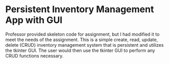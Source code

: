 # Persistent Inventory Management App with GUI
Professor provided skeleton code for assignment, but I had modified it to meet the needs of the assignment. This is a simple create, read, update, delete (CRUD) inventory management system that is persistent and utilizes the tkinter GUI. The user would then use the tkinter GUI to perform any CRUD functions necessary. 
